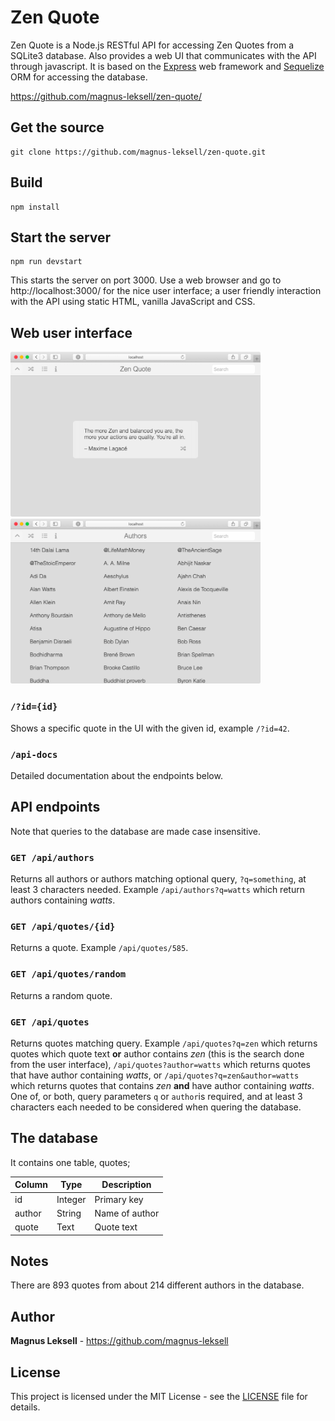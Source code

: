 # Zen Quote

Zen Quote is a Node.js RESTful API for accessing Zen Quotes from a SQLite3 database. Also provides a web UI that communicates with the API through javascript. It is based on the [Express](http://expressjs.com/) web framework and [Sequelize](https://sequelize.org/) ORM for accessing the database.

https://github.com/magnus-leksell/zen-quote/

## Get the source

    git clone https://github.com/magnus-leksell/zen-quote.git

## Build

    npm install

## Start the server

    npm run devstart

This starts the server on port 3000. Use a web browser and go to http://localhost:3000/ for the nice user interface; a user friendly interaction with the API using static HTML, vanilla JavaScript and CSS.

## Web user interface

<a href="./docs/images/zen-quote.png" target="_blank"><img src="./docs/images/zen-quote.png" width="400"></a>
<a href="./docs/images/authors.png" target="_blank"><img src="./docs/images/authors.png" width="400"></a>

### `/?id={id}`

Shows a specific quote in the UI with the given id, example `/?id=42`.

### `/api-docs`

Detailed documentation about the endpoints below.

## API endpoints

Note that queries to the database are made case insensitive.

### `GET /api/authors`

Returns all authors or authors matching optional query, `?q=something`, at least 3 characters needed. Example `/api/authors?q=watts` which return authors containing _watts_.

### `GET /api/quotes/{id}`

Returns a quote. Example `/api/quotes/585`.

### `GET /api/quotes/random`

Returns a random quote.

### `GET /api/quotes`

Returns quotes matching query. Example `/api/quotes?q=zen` which returns quotes which quote text **or** author contains _zen_ (this is the search done from the user interface), `/api/quotes?author=watts` which returns quotes that have author containing _watts_, or `/api/quotes?q=zen&author=watts` which returns quotes that contains _zen_ **and** have author containing _watts_. One of, or both, query parameters `q` or `author`is required, and at least 3 characters each needed to be considered when quering the database.

## The database

It contains one table, quotes;

Column | Type | Description
-------|------|------------
id | Integer | Primary key
author | String | Name of author
quote | Text | Quote text

## Notes

There are 893 quotes from about 214 different authors in the database.

## Author

**Magnus Leksell** - https://github.com/magnus-leksell

## License

This project is licensed under the MIT License - see the [LICENSE](LICENSE) file for details.